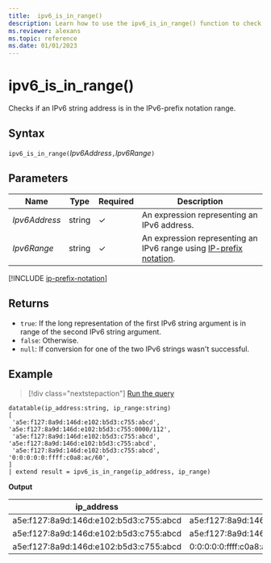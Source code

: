 ```yaml
---
title:  ipv6_is_in_range()
description: Learn how to use the ipv6_is_in_range() function to check if an IPv6 string address is in the Ipv6-prefix notation range.
ms.reviewer: alexans
ms.topic: reference
ms.date: 01/01/2023
---
```

# ipv6_is_in_range()

Checks if an IPv6 string address is in the IPv6-prefix notation range.

## Syntax

`ipv6_is_in_range(`*Ipv6Address*`,`*Ipv6Range*`)`

## Parameters

| Name | Type | Required | Description |
|--|--|--|--|
| *Ipv6Address* | string | &check; | An expression representing an IPv6 address.|
| *Ipv6Range*| string | &check; | An expression representing an IPv6 range using [IP-prefix notation](#ip-prefix-notation).|

[!INCLUDE [ip-prefix-notation](../../includes/ip-prefix-notation.md)]

## Returns

* `true`: If the long representation of the first IPv6 string argument is in range of the second IPv6 string argument.
* `false`: Otherwise.
* `null`: If conversion for one of the two IPv6 strings wasn't successful.

## Example

> [!div class="nextstepaction"]
> <a href="https://dataexplorer.azure.com/clusters/help/databases/Samples?query=H4sIAAAAAAAAA62QwQrCMBBE7/2K3Gqh0KSati74JSJlm92WQAnSRPHgx7tQRY8KztyG4R0eYZIOM2/8uUeihWOEmBYfplLJtGCY+DkU2TFTOVqG0dQtdLgnMLuGgI2uYbC0BddaCzg4yksl+eKsJZUxdV7+n72ef+VqeHWUgNPYAbqq0YI6ZXfFt8SBlJi6zEkdxNK16X3sfVhtfZh8KywepKIru2kBAAA=" target="_blank">Run the query</a>

```kusto
datatable(ip_address:string, ip_range:string)
[
 'a5e:f127:8a9d:146d:e102:b5d3:c755:abcd',    'a5e:f127:8a9d:146d:e102:b5d3:c755:0000/112',
 'a5e:f127:8a9d:146d:e102:b5d3:c755:abcd',    'a5e:f127:8a9d:146d:e102:b5d3:c755:abcd',
 'a5e:f127:8a9d:146d:e102:b5d3:c755:abcd',    '0:0:0:0:0:ffff:c0a8:ac/60',
]
| extend result = ipv6_is_in_range(ip_address, ip_range)
```

**Output**

|ip_address|ip_range|result|
|---|---|---|
|a5e:f127:8a9d:146d:e102:b5d3:c755:abcd|a5e:f127:8a9d:146d:e102:b5d3:c755:0000/112|True|
|a5e:f127:8a9d:146d:e102:b5d3:c755:abcd|a5e:f127:8a9d:146d:e102:b5d3:c755:abcd|True|
|a5e:f127:8a9d:146d:e102:b5d3:c755:abcd|0:0:0:0:0:ffff:c0a8:ac/60|False|
